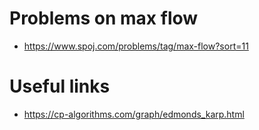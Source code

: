 # Problems on max flow

- https://www.spoj.com/problems/tag/max-flow?sort=11

# Useful links

- https://cp-algorithms.com/graph/edmonds_karp.html
